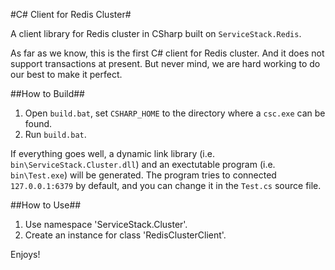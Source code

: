 #C# Client for Redis Cluster#

A client library for Redis cluster in CSharp built on `ServiceStack.Redis`.

As far as we know, this is the first C# client for Redis cluster. And it does not support transactions at present. But never mind, we are hard working to do our best to make it perfect.

##How to Build##

1. Open `build.bat`, set `CSHARP_HOME` to the directory where a `csc.exe` can be found.
2. Run `build.bat`.

If everything goes well, a dynamic link library (i.e. `bin\ServiceStack.Cluster.dll`) and an exectutable program (i.e. `bin\Test.exe`) will be generated.
The program tries to connected `127.0.0.1:6379` by default, and you can change it in the `Test.cs` source file.

##How to Use##

1. Use namespace 'ServiceStack.Cluster'.
2. Create an instance for class 'RedisClusterClient'.

Enjoys!


